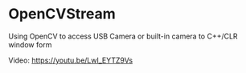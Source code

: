 # OpenCVStream
Using OpenCV to access USB Camera or built-in camera to C++/CLR window form

Video: https://youtu.be/Lwl_EYTZ9Vs
